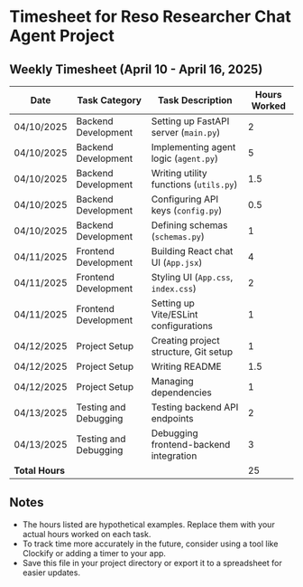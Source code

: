 # Timesheet for Reso Researcher Chat Agent Project

## Weekly Timesheet (April 10 - April 16, 2025)

| **Date**       | **Task Category**         | **Task Description**                     | **Hours Worked** |
|----------------|---------------------------|------------------------------------------|------------------|
| 04/10/2025     | Backend Development       | Setting up FastAPI server (`main.py`)    | 2                |
| 04/10/2025     | Backend Development       | Implementing agent logic (`agent.py`)    | 5                |
| 04/10/2025     | Backend Development       | Writing utility functions (`utils.py`)   | 1.5              |
| 04/10/2025     | Backend Development       | Configuring API keys (`config.py`)       | 0.5              |
| 04/10/2025     | Backend Development       | Defining schemas (`schemas.py`)          | 1                |
| 04/11/2025     | Frontend Development      | Building React chat UI (`App.jsx`)       | 4                |
| 04/11/2025     | Frontend Development      | Styling UI (`App.css`, `index.css`)      | 2                |
| 04/11/2025     | Frontend Development      | Setting up Vite/ESLint configurations    | 1                |
| 04/12/2025     | Project Setup             | Creating project structure, Git setup    | 1                |
| 04/12/2025     | Project Setup             | Writing README                           | 1.5              |
| 04/12/2025     | Project Setup             | Managing dependencies                    | 1                |
| 04/13/2025     | Testing and Debugging     | Testing backend API endpoints            | 2                |
| 04/13/2025     | Testing and Debugging     | Debugging frontend-backend integration   | 3                |
| **Total Hours**|                           |                                          | 25               |

## Notes
- The hours listed are hypothetical examples. Replace them with your actual hours worked on each task.
- To track time more accurately in the future, consider using a tool like Clockify or adding a timer to your app.
- Save this file in your project directory or export it to a spreadsheet for easier updates.